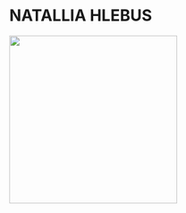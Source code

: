 # NATALLIA HLEBUS
<img src="https://lh7-us.googleusercontent.com/dFTJpFSp9sViQUTcu2_wyugPZ07N2BctGTCtNBGcgrUw0pPasKUb2KtVQR0gievJ4R2VdFjiJl-sjImb4YQrQckoaA3MUWrDlyQ7UdXD1nHmImmuuAIFR3MylOseq3M6wi0jcQdumlBxcctj65mvt5U" width="300">
